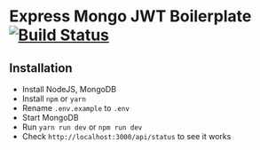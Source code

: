 # Express Mongo JWT Boilerplate [![Build Status](https://travis-ci.org/alentar/rpms-server.svg?branch=master)](https://travis-ci.org/alentar/rpms-server)

## Installation

- Install NodeJS, MongoDB
- Install `npm` or `yarn`
- Rename `.env.example` to `.env`
- Start MongoDB
- Run `yarn run dev` or `npm run dev`
- Check `http://localhost:3000/api/status` to see it works

